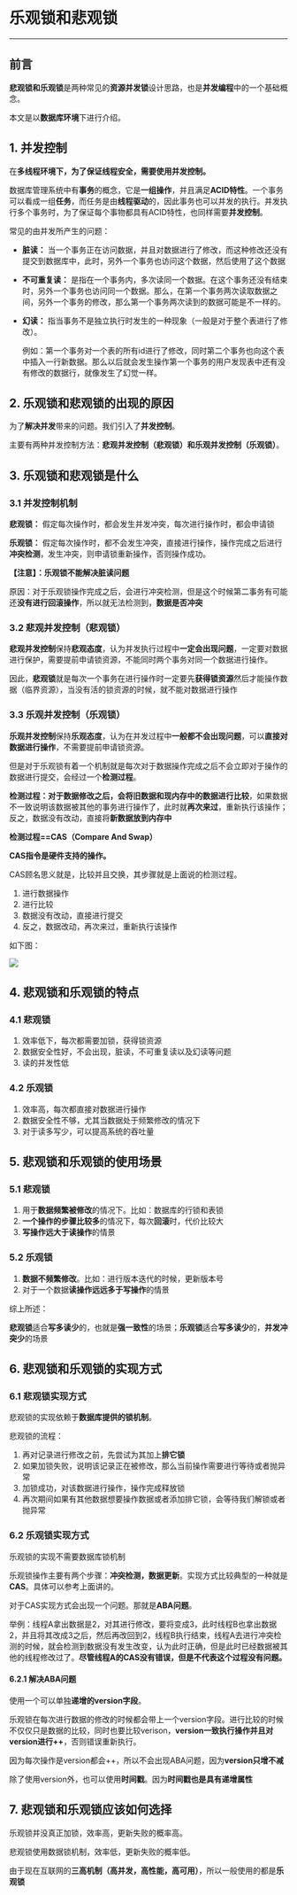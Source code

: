 # 乐观锁和悲观锁

---------------------

## 前言

**悲观锁和乐观锁**是两种常见的**资源并发锁**设计思路，也是**并发编程**中的一个基础概念。

本文是以**数据库环境**下进行介绍。

## 1. 并发控制

在**多线程环境下，为了保证线程安全，需要使用并发控制。**

数据库管理系统中有**事务**的概念，它是**一组操作**，并且满足**ACID特性**。一个事务可以看成一组**任务**，而任务是由**线程驱动**的，因此事务也可以并发的执行。并发执行多个事务时，为了保证每个事物都具有ACID特性，也同样需要**并发控制**。

常见的由并发所产生的问题：

- **脏读：** 当一个事务正在访问数据，并且对数据进行了修改，而这种修改还没有提交到数据库中，此时，另外一个事务也访问这个数据，然后使用了这个数据

- **不可重复读：** 是指在一个事务内，多次读同一个数据。在这个事务还没有结束时，另外一个事务也访问同一个数据。那么，在第一个事务两次读取数据之间，另外一个事务的修改，那么第一个事务两次读到的数据可能是不一样的。

- **幻读：** 指当事务不是独立执行时发生的一种现象（一般是对于整个表进行了修改）。

  例如：第一个事务对一个表的所有id进行了修改，同时第二个事务也向这个表中插入一行新数据。那么以后就会发生操作第一个事务的用户发现表中还有没有修改的数据行，就像发生了幻觉一样。

## 2. 乐观锁和悲观锁的出现的原因

为了**解决并发**带来的问题。我们引入了**并发控制**。

主要有两种并发控制方法：**悲观并发控制（悲观锁）和乐观并发控制（乐观锁）**。

## 3. 乐观锁和悲观锁是什么

### 3.1 并发控制机制

**悲观锁：** 假定每次操作时，都会发生并发冲突，每次进行操作时，都会申请锁

**乐观锁：** 假定每次操作时，都不会发生冲突，直接进行操作，操作完成之后进行**冲突检测**，发生冲突，则申请锁重新操作，否则操作成功。

**【注意】：乐观锁不能解决脏读问题**

原因：对于乐观锁操作完成之后，会进行冲突检测，但是这个时候第二事务有可能还**没有进行回滚操作**，所以就无法检测到，**数据是否冲突**

### 3.2 悲观并发控制（悲观锁）

**悲观并发控制**保持**悲观态度**，认为并发执行过程中**一定会出现问题**，一定要对数据进行保护，需要提前申请锁资源，不能同时两个事务对同一个数据进行操作。

因此，**悲观锁**就是每次一个事务在进行操作时一定要先**获得锁资源**然后才能操作数据（临界资源），当没有活的锁资源的时候，就不能对数据进行操作

### 3.3 乐观并发控制（乐观锁）

**乐观并发控制**保持**乐观态度**，认为在并发过程中**一般都不会出现问题**，可以**直接对数据进行操作**，不需要提前申请锁资源。

但是对于乐观锁有着一个机制就是每次对于数据操作完成之后不会立即对于操作的数据进行提交，会经过一个**检测过程**。

**检测过程：**对于数据修改之后，会将**旧数据和现内存中的数据进行比较**，如果数据不一致说明该数据被其他的事务进行操作了，此时就**再次来过**，重新执行该操作；反之，数据没有改动，直接将**新数据放到内存中**

**检测过程==CAS（Compare And Swap）**

**CAS指令是硬件支持的操作。**

CAS顾名思义就是，比较并且交换，其步骤就是上面说的检测过程。

1. 进行数据操作
2. 进行比较
3. 数据没有改动，直接进行提交
4. 反之，数据改动，再次来过，重新执行该操作

如下图：

<img src="https://ykitty.oss-cn-beijing.aliyuncs.com/photo/%E5%85%B6%E4%BB%96/%E6%82%B2%E8%A7%82%E9%94%81%E5%92%8C%E4%B9%90%E8%A7%82%E9%94%81/CAS.png"/>

## 4. 悲观锁和乐观锁的特点

### 4.1 悲观锁

1. 效率低下，每次都需要加锁，获得锁资源
2. 数据安全性好，不会出现，脏读，不可重复读以及幻读等问题
3. 读的并发性低

### 4.2 乐观锁

1. 效率高，每次都直接对数据进行操作
2. 数据安全性不够，尤其当数据处于频繁修改的情况下
3. 对于读多写少，可以提高系统的吞吐量

## 5. 悲观锁和乐观锁的使用场景

### 5.1 悲观锁

1. 用于**数据频繁被修改**的情况下。比如：数据库的行锁和表锁
2. **一个操作的步骤比较多**的情况下，每次**回滚**时，代价比较大
3. **写操作远大于读操作**的情景

### 5.2 乐观锁 

1. **数据不频繁修改**。比如：进行版本迭代的时候，更新版本号
2. 对于一个数据**读操作远远多于写操作**的情景

综上所述：

**悲观锁**适合**写多读少**的，也就是**强一致性**的场景；**乐观锁**适合**写多读少**的，**并发冲突少**的场景

## 6. 悲观锁和乐观锁的实现方式

### 6.1 悲观锁实现方式

悲观锁的实现依赖于**数据库提供的锁机制**。

悲观锁的流程：

1. 再对记录进行修改之前，先尝试为其加上**排它锁**
2. 如果加锁失败，说明该记录正在被修改，那么当前操作需要进行等待或者抛异常
3. 加锁成功，对该数据进行操作，操作完成释放锁
4. 再次期间如果有其他数据想要操作数据或者添加排它锁，会等待我们解锁或者抛异常

### 6.2 乐观锁实现方式

乐观锁的实现不需要数据库锁机制

乐观锁操作主要有两个步骤：**冲突检测，数据更新**。实现方式比较典型的一种就是**CAS**。具体可以参考上面讲的。

对于CAS实现方式会出现一个问题。那就是**ABA问题**。

举例：线程A拿出数据是2，对其进行修改，要将变成3，此时线程B也拿出数据2，并且将其改成3之后，然后再改回到2，线程B执行结束，线程A去进行冲突检测的时候，就会检测到数据没有发生改变，认为此时正确，但是此时已经数据被其他的线程修改过了。**尽管线程A的CAS没有错误，但是不代表这个过程没有问题。**

#### 6.2.1 解决ABA问题

使用一个可以单独**递增的version字段**。

乐观锁在每次进行数据的修改的时候都会带上一个version字段。进行比较的时候不仅仅只是数据的比较，同时也要比较verison，**version一致执行操作并且对version进行++**，否则错误重新执行。

因为每次操作是version都会++，所以不会出现ABA问题，因为**version只增不减**

除了使用version外，也可以使用**时间戳**。因为**时间戳也是具有递增属性**

## 7. 悲观锁和乐观锁应该如何选择

乐观锁并没真正加锁，效率高，更新失败的概率高。

悲观锁使用数据锁机制，效率低，更新失败的概率低。

由于现在互联网的**三高机制（高并发，高性能，高可用）**，所以一般使用的都是**乐观锁**